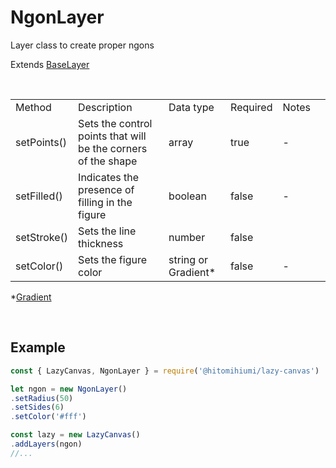 # NgonLayer

Layer class to create proper ngons

Extends [BaseLayer](./baselayer.md)

<br>

<table>
    <tr>
        <td>Method</td>
        <td>Description</td>
        <td>Data type</td>
        <td>Required</td>
        <td>Notes<td>
    </tr>
    <tr>
        <td>setPoints()</td>
        <td>Sets the control points that will be the corners of the shape</td>
        <td>array</td>
        <td>true</td>
        <td>-</td>
    </tr>
    <tr>
        <td>setFilled()</td>
        <td>Indicates the presence of filling in the figure</td>
        <td>boolean</td>
        <td>false</td>
        <td>-</td>
    </tr>
    <tr>
        <td>setStroke()</td>
        <td>Sets the line thickness</td>
        <td>number</td>
        <td>false</td>
        <td></td>
    </tr>
    <tr>
        <td>setColor()</td>
        <td>Sets the figure color</td>
        <td>string or Gradient*</td>
        <td>false</td>
        <td>-</td>
    </tr>
</table>

*[Gradient](./gradient.md)

<br>

## Example

```js
const { LazyCanvas, NgonLayer } = require('@hitomihiumi/lazy-canvas')

let ngon = new NgonLayer()
.setRadius(50)
.setSides(6)
.setColor('#fff')

const lazy = new LazyCanvas()
.addLayers(ngon)
//...
```

